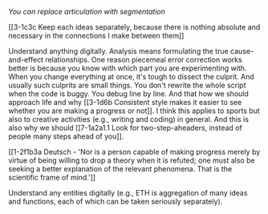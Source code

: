 *You can replace articulation with segmentation*

[[3-1c3c Keep each ideas separately, because there is nothing absolute and necessary in the connections I make between them]]

Understand anything digitally. Analysis means formulating the true cause-and-effect relationships. One reason piecemeal error correction works better is because you know with which part you are experimenting with. When you change everything at once, it's tough to dissect the culprit. And usually such culprits are small things. You don't rewrite the whole script when the code is buggy. You debug line by line. And that how we should approach life and why [[3-1d6b Consistent style makes it easier to see whether you are making a progress or not]]. I think this applies to sports but also to creative activities (e.g., writing and coding) in general. And this is also why we should [[7-1a2a1.1 Look for two-step-aheaders, instead of people many steps ahead of you]].

[[1-2f1b3a Deutsch - 'Nor is a person capable of making progress merely by virtue of being willing to drop a theory when it is refuted; one must also be seeking a better explanation of the relevant phenomena. That is the scientific frame of mind.']]

Understand any entities digitally (e.g., ETH is aggregation of many ideas and functions, each of which can be taken seriously separately).